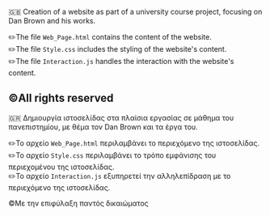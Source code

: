 :gb: Creation of a website as part of a university course project, focusing on Dan Brown and his works.

✏️The file `Web_Page.html` contains the content of the website.  
✏️The file `Style.css` includes the styling of the website's content.  
✏️The file `Interaction.js` handles the interaction with the website's content.

©️All rights reserved
----------------------------------------------------------------------------------------------------------------------------------------------------------------------
:greece: Δημιουργία ιστοσελίδας στα πλαίσια εργασίας σε μάθημα του πανεπιστημίου, με θέμα τον Dan Brown και τα έργα του.

✏️Το αρχείο `Web_Page.html` περιλαμβάνει το περιεχόμενο της ιστοσελίδας.  
✏️Το αρχείο `Style.css` περιλαμβάνει το τρόπο εμφάνισης του περιεχομένου της ιστοσελίδας.  
✏️Το αρχείο `Interaction.js` εξυπηρετεί την αλληλεπίδραση με το περιεχόμενο της ιστοσελίδας.  

©️Με την επιφύλαξη παντός δικαιώματος
